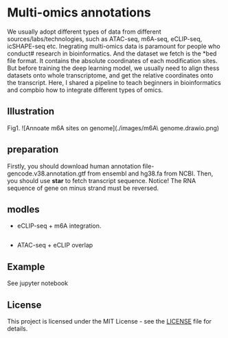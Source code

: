 # Multi-omics annotations
We usually adopt different types of data from different sources/labs/technologies, such as ATAC-seq, m6A-seq, eCLIP-seq, icSHAPE-seq etc. Inegrating multi-omics data is paramount for people who conduct# research in bioinformatics. And the dataset we fetch is the *bed file format. It contains the absolute coordinates of each modification sites. But before training the deep learning model, we usually need to align thess datasets onto whole transcriptome, and get the relative coordinates onto the transcript. Here, I shared a pipeline to teach beginners in bioinformatics and compbio how to integrate different types of omics.

## Illustration
Fig1. 
![Annoate m6A sites on genome](./images/m6A\ genome.drawio.png)
## preparation
Firstly, you should download human annotation file-gencode.v38.annotation.gtf from ensembl and hg38.fa from NCBI. 
Then, you should use **star** to fetch transcript sequence. Notice! The RNA sequence of gene on minus strand must be reversed.

## modles
- eCLIP-seq + m6A integration.
```

```
- ATAC-seq + eCLIP overlap

## Example
See jupyter notebook

## License

This project is licensed under the MIT License - see the [LICENSE](LICENSE) file for details.
